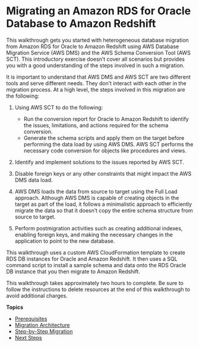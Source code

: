 # Migrating an Amazon RDS for Oracle Database to Amazon Redshift<a name="chap-rdsoracle2redshift"></a>

This walkthrough gets you started with heterogeneous database migration from Amazon RDS for Oracle to Amazon Redshift using AWS Database Migration Service \(AWS DMS\) and the AWS Schema Conversion Tool \(AWS SCT\)\. This introductory exercise doesn’t cover all scenarios but provides you with a good understanding of the steps involved in such a migration\.

It is important to understand that AWS DMS and AWS SCT are two different tools and serve different needs\. They don’t interact with each other in the migration process\. At a high level, the steps involved in this migration are the following:

1. Using AWS SCT to do the following:
   + Run the conversion report for Oracle to Amazon Redshift to identify the issues, limitations, and actions required for the schema conversion\.
   + Generate the schema scripts and apply them on the target before performing the data load by using AWS DMS\. AWS SCT performs the necessary code conversion for objects like procedures and views\.

1. Identify and implement solutions to the issues reported by AWS SCT\.

1. Disable foreign keys or any other constraints that might impact the AWS DMS data load\.

1.  AWS DMS loads the data from source to target using the Full Load approach\. Although AWS DMS is capable of creating objects in the target as part of the load, it follows a minimalistic approach to efficiently migrate the data so that it doesn’t copy the entire schema structure from source to target\.

1. Perform postmigration activities such as creating additional indexes, enabling foreign keys, and making the necessary changes in the application to point to the new database\.

This walkthrough uses a custom AWS CloudFormation template to create RDS DB instances for Oracle and Amazon Redshift\. It then uses a SQL command script to install a sample schema and data onto the RDS Oracle DB instance that you then migrate to Amazon Redshift\.

This walkthrough takes approximately two hours to complete\. Be sure to follow the instructions to delete resources at the end of this walkthrough to avoid additional charges\.

**Topics**
+ [Prerequisites](chap-rdsoracle2redshift.prerequisites.md)
+ [Migration Architecture](chap-rdsoracle2redshift.architecture.md)
+ [Step\-by\-Step Migration](chap-rdsoracle2redshift.steps.md)
+ [Next Steps](chap-rdsoracle2redshift.nextsteps.md)